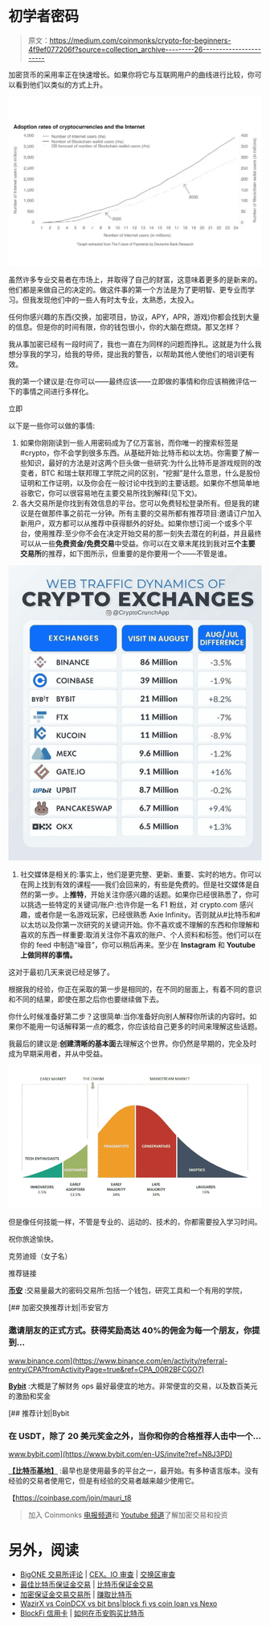 # 初学者密码

> 原文：<https://medium.com/coinmonks/crypto-for-beginners-4f9ef077206f?source=collection_archive---------26----------------------->

加密货币的采用率正在快速增长。如果你将它与互联网用户的曲线进行比较，你可以看到他们以类似的方式上升。

![](img/caa5344036c37331de07f0b8a11100be.png)

虽然许多专业交易者在市场上，并取得了自己的财富，这意味着更多的是新来的。他们都是来做自己的决定的。做这件事的第一个方法是为了更明智、更专业而学习。但我发现他们中的一些人有时太专业，太熟悉，太投入。

任何你感兴趣的东西(交换，加密项目，协议，APY，APR，游戏)你都会找到大量的信息。但是你的时间有限，你的钱包很小，你的大脑在燃烧。那又怎样？

我从事加密已经有一段时间了，我也一直在为同样的问题而挣扎。这就是为什么我想分享我的学习，给我的导师，提出我的警告，以帮助其他人使他们的培训更有效。

我的第一个建议是:在你可以——最终应该——立即做的事情和你应该稍微评估一下的事情之间进行多样化。

立即

以下是一些你可以做的事情:

1.  如果你刚刚读到一些人用密码成为了亿万富翁，而你唯一的搜索标签是#crypto，你不会学到很多东西。从基础开始:比特币和以太坊。你需要了解一些知识，最好的方法是对这两个巨头做一些研究:为什么比特币是游戏规则的改变者，BTC 和瑞士联邦理工学院之间的区别，“挖掘”是什么意思，什么是股份证明和工作证明，以及你会在一般讨论中找到的主要话题。如果你不想简单地谷歌它，你可以很容易地在主要交易所找到解释(见下文)。
2.  各大交易所是你找到有效信息的平台。您可以免费轻松登录所有。但是我的建议是在做那件事之前花一分钟。所有主要的交易所都有推荐项目:邀请订户加入新用户，双方都可以从推荐中获得额外的好处。如果你想订阅一个或多个平台，使用推荐:至少你不会在决定开始交易的那一刻失去潜在的利益，并且最终可以从一些**免费资金/免费交易**中受益。你可以在文章末尾找到我对**三个主要交易所**的推荐，如下图所示，但重要的是你要用一个——不管是谁。

![](img/8ae2030e21c776171c5d0eef6dd3632f.png)

1.  社交媒体是相关的:事实上，他们是更完整、更新、重要、实时的地方。你可以在网上找到有效的课程——我们会回来的，有些是免费的。但是社交媒体是自然的第一步。上**推特**，开始关注你感兴趣的话题。如果你已经很熟悉了，你可以挑选一些特定的关键词/账户:也许你是一名 F1 粉丝，对 crypto.com 感兴趣，或者你是一名游戏玩家，已经很熟悉 Axie Infinity。否则就从#比特币和#以太坊以及你第一次研究的关键词开始。你不喜欢或不理解的东西和你理解和喜欢的东西一样重要:取消关注你不喜欢的账户、个人资料和标签。他们可以在你的 feed 中制造“噪音”，你可以稍后再来。至少在 **Instagram** 和 **Youtube 上做同样的事情。**

这对于最初几天来说已经足够了。

根据我的经验，你正在采取的第一步是相同的，在不同的层面上，有着不同的意识和不同的结果，即使在那之后你也要继续做下去。

你什么时候准备好第二步？这很简单:当你准备好向别人解释你所读的内容时。如果你不能用一句话解释第一点的概念，你应该给自己更多的时间来理解这些话题。

我最后的建议是:**创建清晰的基本面**去理解这个世界。你仍然是早期的，完全及时成为早期采用者，并从中受益。

![](img/95d5b5f454a6e6e90c6c0ee18bcb74d6.png)

但是像任何技能一样，不管是专业的、运动的、技术的，你都需要投入学习时间。

祝你旅途愉快。

克劳迪娅（女子名）

推荐链接

[**币安**](https://www.binance.com/en/activity/referral-entry/CPA?fromActivityPage=true&ref=CPA_00R2BFCGO7) :交易量最大的密码交易所:包括一个钱包，研究工具和一个有用的学院，

[](https://www.binance.com/en/activity/referral-entry/CPA?fromActivityPage=true&ref=CPA_00R2BFCGO7) [## 加密交换推荐计划|币安官方

### 邀请朋友的正式方式。获得奖励高达 40%的佣金为每一个朋友，你提到…

www.binance.com](https://www.binance.com/en/activity/referral-entry/CPA?fromActivityPage=true&ref=CPA_00R2BFCGO7) 

[**Bybit**](https://www.bybit.com/en-US/invite?ref=N8J3PD) :大概是了解财务 ops 最好最便宜的地方。非常便宜的交易，以及数百美元的激励和奖金

[](https://www.bybit.com/en-US/invite?ref=N8J3PD) [## 推荐计划|Bybit

### 在 USDT，除了 20 美元奖金之外，当你和你的合格推荐人击中一个…

www.bybit.com](https://www.bybit.com/en-US/invite?ref=N8J3PD) 

[**【比特币基地】**](https://coinbase.com/join/mauri_t8) :最早也是使用最多的平台之一，最开始。有多种语言版本。没有经验的交易者使用它，但是有经验的交易者越来越少使用它。

【https://coinbase.com/join/mauri_t8 

> 加入 Coinmonks [电报频道](https://t.me/coincodecap)和 [Youtube 频道](https://www.youtube.com/c/coinmonks/videos)了解加密交易和投资

# 另外，阅读

*   [BigONE 交易所评论](/coinmonks/bigone-exchange-review-64705d85a1d4) | [CEX。IO 审查](https://coincodecap.com/cex-io-review) | [交换区审查](/coinmonks/swapzone-review-crypto-exchange-data-aggregator-e0ad78e55ed7)
*   [最佳比特币保证金交易](/coinmonks/bitcoin-margin-trading-exchange-bcbfcbf7b8e3) | [比特币保证金交易](https://coincodecap.com/bityard-margin-trading)
*   [加密保证金交易交易所](/coinmonks/crypto-margin-trading-exchanges-428b1f7ad108) | [赚取比特币](/coinmonks/earn-bitcoin-6e8bd3c592d9)
*   [WazirX vs CoinDCX vs bit bns](/coinmonks/wazirx-vs-coindcx-vs-bitbns-149f4f19a2f1)|[block fi vs coin loan vs Nexo](/coinmonks/blockfi-vs-coinloan-vs-nexo-cb624635230d)
*   [BlockFi 信用卡](https://coincodecap.com/blockfi-credit-card) | [如何在币安购买比特币](https://coincodecap.com/buy-bitcoin-binance)